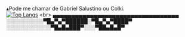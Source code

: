 
▴Pode me chamar de Gabriel Salustino ou Colki. <br>
[![Top Langs](https://github-readme-stats.vercel.app/api/top-langs/?username=Colki1504&layout=donut)]([https://github.com/anuraghazra/github-readme-stats](https://github.com/Colki1504))
<br>
▄▄▄▄▄▄▄▄▄▄▄▄▄▄▄▄▄▄▄▄▄▄▄▄▄▄▄▄▄▄▄▄▄▄<br>
░░░░░░░░░░▀█▄▀▄▀██████░▀█▄▀▄▀████▀<br>
░░░░░░░░░░░░▀█▄█▄███▀░░░▀██▄█▄█▀<br>
